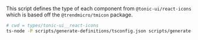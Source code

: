 This script defines the type of each component from `@tonic-ui/react-icons` which is based off the `@trendmicro/tmicon` package.


```sh
# cwd = types/tonic-ui__react-icons
ts-node -P scripts/generate-definitions/tsconfig.json scripts/generate-definitions
```
